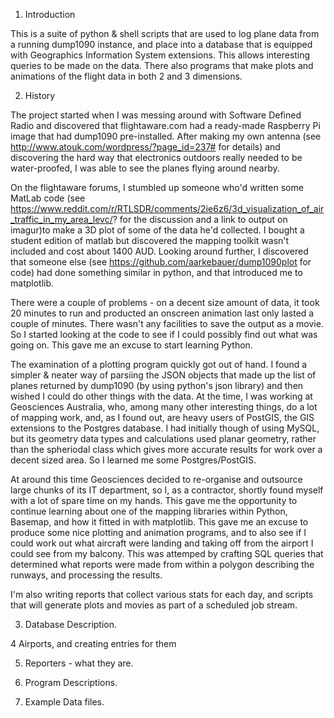 
1. Introduction

This is a suite of python & shell scripts that are used to log plane data from a running dump1090 instance, 
and place into a database that is equipped with Geographics Information System extensions. This allows interesting
queries to be made on the data. There also programs that make plots and animations of the flight data in both 2 and 3
dimensions.

2. History

The project started when I was messing around with Software Defined Radio and discovered that flightaware.com
had a ready-made Raspberry Pi image that had dump1090 pre-installed. After making my own antenna
(see http://www.atouk.com/wordpress/?page_id=237# for details) and discovering the hard way that
electronics outdoors really needed to be water-proofed, I was able to see the planes flying around nearby.

On the flightaware forums, I stumbled up someone who'd written some MatLab code (see
https://www.reddit.com/r/RTLSDR/comments/2ie6z6/3d_visualization_of_air_traffic_in_my_area_levc/? 
for the discussion and a link to output on imagur)to make a 3D plot of some of the data he'd collected. I bought a
student edition of matlab but discovered the mapping toolkit wasn't included and cost about 1400 AUD. Looking around
further, I discovered that someone else (see https://github.com/aarkebauer/dump1090plot for code) had done something
similar in python, and that introduced me to matplotlib.

There were a couple of problems - on a decent size amount of data, it took 20 minutes to run and producted an onscreen
animation last only lasted a couple of minutes. There wasn't any facilities to save the output as a movie. So I started
looking at the code to see if I could possibly find out what was going on. This gave me an excuse to start learning
Python.

The examination of a plotting program quickly got out of hand. I found a simpler & neater way of parsiing the JSON
objects that made up the list of planes returned by dump1090 (by using python's json library) and then wished I could do
other things with the data. At the time, I was working at Geosciences Australia, who, among many other interesting
things, do a lot of mapping work, and, as I found out, are heavy users of PostGIS, the GIS extensions to the
Postgres database. I had initially though of using MySQL, but its geometry data types and calculations used planar
geometry, rather than the spheriodal class which gives more accurate results for work over a decent sized area.
So I learned me some Postgres/PostGIS.

At around this time Geosciences decided to re-organise and outsource large chunks of its IT department, so I, as a
contractor, shortly found myself with a lot of spare time on my hands. This gave me the opportunity to continue
learning about one of the mapping libraries within Python, Basemap, and how it fitted in with matplotlib. This gave me
an excuse to produce some nice plotting and animation programs, and to also see if I could work out what aircraft
were landing and taking off from the airport I could see from my balcony. This was attemped by crafting SQL queries that
determined what reports were made from within a polygon describing the runways, and processing the results.

I'm also writing reports that collect various stats for each day, and scripts that will generate plots and movies 
as part of a scheduled job stream.

3. Database Description.

4  Airports, and creating entries for them

5. Reporters - what they are.

6. Program Descriptions.

7. Example Data files.
